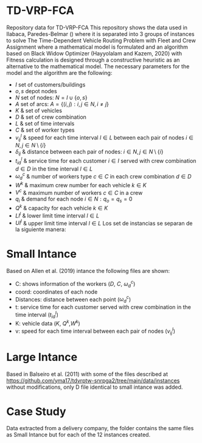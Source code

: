# TD-VRP-FCA
Repository data for TD-VRP-FCA
This repository shows the data used in Ilabaca, Paredes-Belmar () where it is separated into 3 groups of instances to solve The Time-Dependent Vehicle Routing Problem with Fleet and Crew Assignment where a mathematical model is formulated and an algorithm based on Black Widow Optimizer (Hayyolalam and Kazem, 2020) with Fitness calculation is designed through a constructive heuristic as an alternative to the mathematical model. 
The necessary parameters for the model and the algorithm are the following:
- $I$ set of customers/buildings
- $o,s$ depot nodes 
- $N$   set of nodes: $N=I \cup \{o,s\}$  
- $A$ set of arcs: $A=\{(i,j): i,j \in N, i\neq j\}$ 
- $K$            & set of vehicles  
- $D$            & set of crew combination  
- $L$            & set of time intervals  
- $C$            & set of worker types 
- $v_{ij}^l$      & speed for each time interval $l\in L$ between each pair of nodes $i\in N, j \in N \setminus \{i\}$  
- $\delta_{ij}$  & distance between each pair of nodes: $i\in N, j \in N \setminus \{i\}$ 
- $t_{id}^l$      & service time for each customer $i\in I$ served with crew combination $d\in D$ in the time interval $l\in L$  
- $\omega_{d}^c$    & number of workers type $c \in C$ in each crew combination $d\in D$   
- $W^k$      & maximum crew number for each vehicle $k \in K$   
- $V^c$      & maximum number of workers $c\in C$ in a crew  
- $q_i$        & demand for each node $i\in N: q_o=q_s=0$   
- $Q^k$        & capacity for each vehicle $k\in K$ 
- $Ll^l$       & lower limit time interval  $l \in L$   
- $Ul^l$       & upper limit time interval $l\in L$ 
Los set de instancias se separan de la siguiente manera:
# Small Intance
Based on Allen et al. (2019) intance the following files are shown:
- C: shows information of the workers ($D$, $C$, $\omega_{d}^c$)
- coord: coordinates of each node
- Distances: distance between each point ($\omega_{d}^c$)
- t: service time for each customer served with crew combination in the time interval ($t_{id}^l$)
- K: vehicle data  ($K$, $Q^k$,$W^k$)
- v: speed for each time interval between each pair of nodes ($v_{ij}^l$)
# Large Intance
Based in Balseiro et al. (2011) with some of the files described at https://github.com/yma17/tdvrptw-snrpga2/tree/main/data/instances without modifications, only D file identical to small intance was added.
# Case Study
Data extracted from a delivery company, the folder contains the same files as Small Intance but for each of the 12 instances created.
